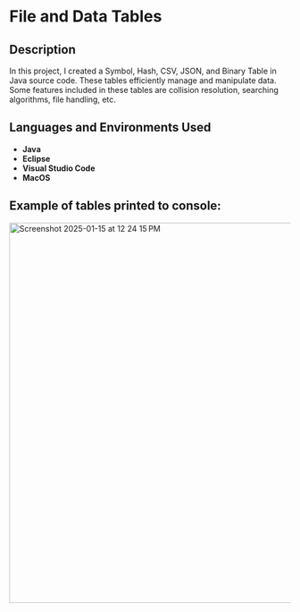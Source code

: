 <h1>File and Data Tables</h1>

<h2>Description</h2>
In this project, I created a Symbol, Hash, CSV, JSON, and Binary Table in Java source code. These tables efficiently manage and manipulate data. Some features included in these tables are collision resolution, searching algorithms, file handling, etc.
<br />


<h2>Languages and Environments Used</h2>

- <b>Java</b> 
- <b>Eclipse</b>
- <b>Visual Studio Code</b>
- <b>MacOS</b>

<h2>Example of tables printed to console: </h2>
<img width="680" alt="Screenshot 2025-01-15 at 12 24 15 PM" src="https://github.com/user-attachments/assets/bd70f0bb-a383-4411-a711-3a8612f69013" />


